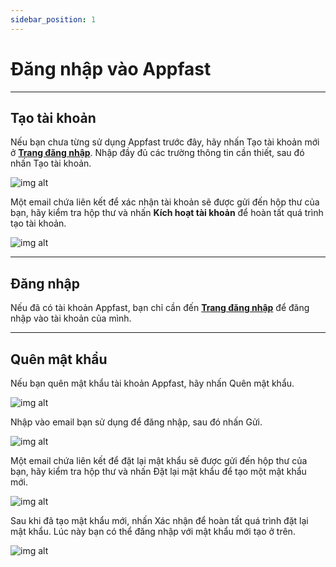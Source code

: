 ```yaml
---
sidebar_position: 1
---
```


# Đăng nhập vào Appfast

---

## Tạo tài khoản

Nếu bạn chưa từng sử dụng Appfast trước đây, hãy nhấn Tạo tài khoản mới ở **[Trang đăng nhập](https://dashboard.appfast.io/user/login?redirect=%2F)**. Nhập đầy đủ các trường thông tin cần thiết, sau đó nhấn Tạo tài khoản.

![img alt](/img/start/sign-in/200507-dang-nhap-vao-appfast-01.jpg)

Một email chứa liên kết để xác nhận tài khoản sẽ được gửi đến hộp thư của bạn, hãy kiểm tra hộp thư và nhấn **Kích hoạt tài khoản** để hoàn tất quá trình tạo tài khoản.

![img alt](/img/start/sign-in/200507-dang-nhap-vao-appfast-02.jpeg)

---

## Đăng nhập

Nếu đã có tài khoản Appfast, bạn chỉ cần đến **[Trang đăng nhập](https://dashboard.appfast.io/user/login?redirect=%2F)** để đăng nhập vào tài khoản của mình.

---
## Quên mật khẩu
Nếu bạn quên mật khẩu tài khoản Appfast, hãy nhấn Quên mật khẩu.

![img alt](/img/start/sign-in/200507-dang-nhap-vao-appfast-03.jpeg)

Nhập vào email bạn sử dụng để đăng nhập, sau đó nhấn Gửi.

![img alt](/img/start/sign-in/200507-dang-nhap-vao-appfast-04.jpeg)

Một email chứa liên kết để đặt lại mật khẩu sẽ được gửi đến hộp thư của bạn, hãy kiểm tra hộp thư và nhấn Đặt lại mật khẩu để tạo một mật khẩu mới.

![img alt](/img/start/sign-in/200507-dang-nhap-vao-appfast-05.jpeg)

Sau khi đã tạo mật khẩu mới, nhấn Xác nhận để hoàn tất quá trình đặt lại mật khẩu. Lúc này bạn có thể đăng nhập với mật khẩu mới tạo ở trên.

![img alt](/img/start/sign-in/200507-dang-nhap-vao-appfast-06.jpeg)